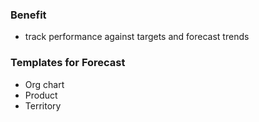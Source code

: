 ### Benefit
- track performance against targets and forecast trends

### Templates for Forecast
- Org chart
- Product
- Territory
